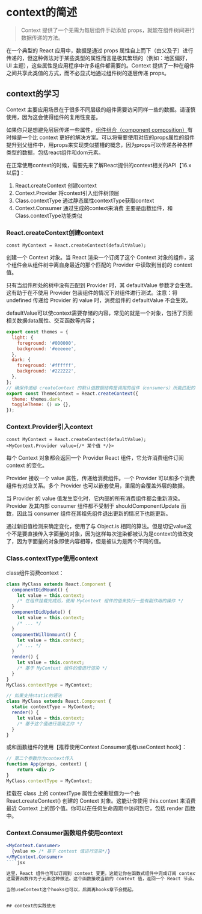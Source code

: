 # context的简述
>Context 提供了一个无需为每层组件手动添加 props，就能在组件树间进行数据传递的方法。

在一个典型的 React 应用中，数据是通过 props 属性自上而下（由父及子）进行传递的，但这种做法对于某些类型的属性而言是极其繁琐的（例如：地区偏好，UI 主题），这些属性是应用程序中许多组件都需要的。Context 提供了一种在组件之间共享此类值的方式，而不必显式地通过组件树的逐层传递 props。


## context的学习
Context 主要应用场景在于很多不同层级的组件需要访问同样一些的数据。请谨慎使用，因为这会使得组件的复用性变差。

如果你只是想避免层层传递一些属性，[组件组合（component composition）](https://reactjs.org/docs/composition-vs-inheritance.html)有时候是一个比 context 更好的解决方案。可以将需要使用对应的props属性的组件提升到父组件中，用props来实现类似插槽的概念，因为props可以传递各种各样类型的数据，包括react组件和dom元素。

在正常使用context的时候，需要先来了解React提供的context相关的API【16.x以后】：
1. React.createContext 创建context
2. Context.Provider 将context引入组件树顶层
3. Class.contextType 通过静态属性contextType获取context
4. Context.Consumer 通过生成的context来消费 主要是函数组件，和Class.contextType功能类似

### React.createContext创建context
    const MyContext = React.createContext(defaultValue);

创建一个 Context 对象。当 React 渲染一个订阅了这个 Context 对象的组件，这个组件会从组件树中离自身最近的那个匹配的 Provider 中读取到当前的 context 值。

只有当组件所处的树中没有匹配到 Provider 时，其 defaultValue 参数才会生效。这有助于在不使用 Provider 包装组件的情况下对组件进行测试。注意：将 undefined 传递给 Provider 的 value 时，消费组件的 defaultValue 不会生效。

defaultValue可以使context需要存储的内容，常见的就是一个对象，包括了页面相关数据data属性、交互函数等内容；
````js
export const themes = {
  light: {
    foreground: '#000000',
    background: '#eeeeee',
  },
  dark: {
    foreground: '#ffffff',
    background: '#222222',
  },
};
// 确保传递给 createContext 的默认值数据结构是调用的组件（consumers）所能匹配的！
export const ThemeContext = React.createContext({
  theme: themes.dark,
  toggleTheme: () => {},
});
````

### Context.Provider引入context
    const MyContext = React.createContext(defaultValue);
    <MyContext.Provider value={/* 某个值 */}>

每个 Context 对象都会返回一个 Provider React 组件，它允许消费组件订阅 context 的变化。

Provider 接收一个 value 属性，传递给消费组件。一个 Provider 可以和多个消费组件有对应关系。多个 Provider 也可以嵌套使用，里层的会覆盖外层的数据。

当 Provider 的 value 值发生变化时，它内部的所有消费组件都会重新渲染。Provider 及其内部 consumer 组件都不受制于 shouldComponentUpdate 函数，因此当 consumer 组件在其祖先组件退出更新的情况下也能更新。

通过新旧值检测来确定变化，使用了与 Object.is 相同的算法。但是切记value这个不是要直接传入字面量的对象，因为这样每次渲染都被认为是context的值改变了，因为字面量的对象即使内容相等，但是被认为是两个不同的值。


### Class.contextType使用context
class组件消费context：
````jsx
class MyClass extends React.Component {
  componentDidMount() {
    let value = this.context;
    /* 在组件挂载完成后，使用 MyContext 组件的值来执行一些有副作用的操作 */
  }
  componentDidUpdate() {
    let value = this.context;
    /* ... */
  }
  componentWillUnmount() {
    let value = this.context;
    /* ... */
  }
  render() {
    let value = this.context;
    /* 基于 MyContext 组件的值进行渲染 */
  }
}
MyClass.contextType = MyContext;

// 如果支持static的语法
class MyClass extends React.Component {
  static contextType = MyContext;
  render() {
    let value = this.context;
    /* 基于这个值进行渲染工作 */
  }
}
````
或和函数组件的使用【推荐使用Context.Consumer或者useContext hook】：
````jsx
// 第二个参数作为context传入
function App(props, context) {
    return <div />
}
MyClass.contextType = MyContext;
````

挂载在 class 上的 contextType 属性会被重赋值为一个由 React.createContext() 创建的 Context 对象。这能让你使用 this.context 来消费最近 Context 上的那个值。你可以在任何生命周期中访问到它，包括 render 函数中。

### Context.Consumer函数组件使用context
````jsx
<MyContext.Consumer>
  {value => /* 基于 context 值进行渲染*/}
</MyContext.Consumer>
````jsx

这里，React 组件也可以订阅到 context 变更。这能让你在函数式组件中完成订阅 context。
这需要函数作为子元素这种做法。这个函数接收当前的 context 值，返回一个 React 节点。传递给函数的 value 值等同于往上组件树离这个 context 最近的 Provider 提供的 value 值。如果没有对应的 Provider，value 参数等同于传递给 createContext() 的 defaultValue。

当然useContext这个hooks也可以，后面再hooks章节会提起。


## context的实践使用






